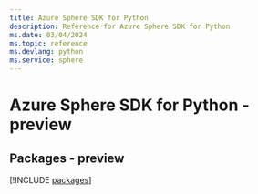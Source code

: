 ```yaml
---
title: Azure Sphere SDK for Python
description: Reference for Azure Sphere SDK for Python
ms.date: 03/04/2024
ms.topic: reference
ms.devlang: python
ms.service: sphere
---
```

# Azure Sphere SDK for Python - preview
## Packages - preview
[!INCLUDE [packages](sphere-index.md)]